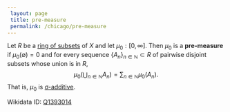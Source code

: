 ```yaml
---
 layout: page
 title: pre-measure
 permalink: /chicago/pre-measure
---
```

Let $R$ be a [ring of subsets](https://mathgloss.github.io/MathGloss/chicago/ring_of_subsets) of $X$ and let $\mu_0:[0,\infty]$. Then $\mu_0$ is a **pre-measure** if $\mu_0(\emptyset) = 0$ and for every sequence $\{A_n\}_{n\in\mathbb N}\subset R$ of pairwise disjoint subsets whose union is in $R$, $$\mu_0\left(\bigcup_{n\in\mathbb N}A_n\right) = \sum_{n\in\mathbb N} \mu_0(A_n).$$ That is, $\mu_0$ is [σ-additive](https://mathgloss.github.io/MathGloss/chicago/σ-additive).

Wikidata ID: [Q1393014](https://www.wikidata.org/wiki/Q1393014)